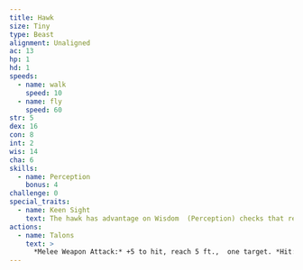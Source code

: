 ```yaml
---
title: Hawk
size: Tiny
type: Beast
alignment: Unaligned
ac: 13
hp: 1
hd: 1
speeds:
  - name: walk
    speed: 10
  - name: fly
    speed: 60
str: 5
dex: 16
con: 8
int: 2
wis: 14
cha: 6
skills:
  - name: Perception
    bonus: 4
challenge: 0
special_traits:
  - name: Keen Sight
    text: The hawk has advantage on Wisdom  (Perception) checks that rely on sight.
actions:
  - name: Talons
    text: >
      *Melee Weapon Attack:* +5 to hit, reach 5 ft.,  one target. *Hit:* 1 slashing damage.
---
```

